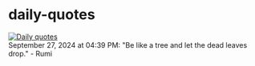 # daily-quotes
[![Daily quotes](https://github.com/ceepu8/daily-quotes/actions/workflows/daily-quote.yml/badge.svg)](https://github.com/ceepu8/daily-quotes/actions/workflows/daily-quote.yml)<br/>
September 27, 2024 at 04:39 PM: "Be like a tree and let the dead leaves drop." - Rumi
